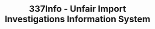 ---
bigquery: https://console.cloud.google.com/bigquery?p=patents-public-data&d=usitc_investigations&page=dataset&project=sheets-management-319211
citation: US International Trade Commission 337Info Unfair Import Investigations Information
  System
contributors: US International Trade Comission
cost: None
description: US International Trade Commission 337Info Unfair Import Investigations
  Information System contains data on investigations done under Section 337. Section
  337 declares the infringement of certain statutory intellectual property rights
  and other forms of unfair competition in import trade to be unlawful practices.
  Most Section 337 investigations involve allegations of patent or registered trademark
  infringement.
documentation: FAQ and tutorial available on the site
last_edit: Mon, 04 Apr 2022 19:10:40 GMT
location: https://pubapps2.usitc.gov/337external/
maintained_by: US International Trade Comission
schema_fields: '[''id'', ''docketNo'', ''scheduledStartDateEvidHear'', ''complainant'',
  ''startDateMarkmanHearing'', ''patentNumbers'', ''cafcAppeals'', ''publication_number'',
  ''finalIdOnViolationDue'', ''investigationNo'', ''reportingRequirements'', ''copyrightNumbers'',
  ''scheduledEndDateEvidHear'', ''actualStartDateEvidHear'', ''targetDate'', ''dateOfPublicationFrNotice'',
  ''currentActiveALJ'', ''endDateMarkmanHearing'', ''patentNumber'', ''actualEndDateEvidHear'',
  ''htsNumbers'', ''ouiiAttorney'', ''teoProceedingInvolved'', ''issueDateOtherNonFinal'',
  ''investigationTermDate'', ''aljAssigned'', ''dateComplaintFiled'', ''currentStatus'',
  ''gcAttorney'', ''markmanHearing'', ''dateCreated'', ''teoIdDueDate'', ''internalRemand'',
  ''teoIdIssueDate'', ''invUnfairAct'', ''ouiiParticipation'', ''investigationType'',
  ''respondent'', ''finalDetViolation'', ''finalDetNoViolation'', ''teoReliefGranted'',
  ''trademarkNumbers'', ''title'', ''finalIdOnViolationIssue'', ''lastUpdated'']'
shortname: unfair_import_investigations
tags:
- import
- legal
- trade
timeframe: 2008-2021 (prior to 2008 downloadable as a JSON file)
title: 337Info - Unfair Import Investigations Information System
uuid: 2721f5ec-e599-4890-9265-9706719fc71e
---
